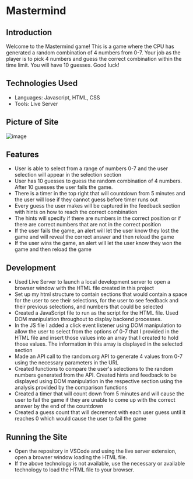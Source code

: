 # Mastermind

## Introduction
Welcome to the Mastermind game! This is a game where the CPU has generated a random combination of 4 numbers from 0-7. Your job as the player is to pick 4 numbers and guess the correct combination within the time limit. You will have 10 guesses. Good luck!

## Technologies Used
- Languages: Javascript, HTML, CSS
- Tools: Live Server

## Picture of Site
![image](https://user-images.githubusercontent.com/99838762/211006294-72b12938-5633-47e8-8266-0ca4e2db751f.png)

## Features
- User is able to select from a range of numbers 0-7 and the user selection will appear in the selection section
- User has 10 guesses to guess the random combination of 4 numbers. After 10 guesses the user fails the game.
- There is a timer in the top right that will countdown from 5 minutes and the user will lose if they cannot guess before timer runs out
- Every guess the user makes will be captured in the feedback section with hints on how to reach the correct combination
- The hints will specify if there are numbers in the correct position or if there are correct numbers that are not in the correct position
- If the user fails the game, an alert will let the user know they lost the game and will reveal the correct answer and then reload the game
- If the user wins the game, an alert will let the user know they won the game and then reload the game

## Development
- Used Live Server to launch a local development server to open a browser window with the HTML file created in this project
- Set up my html structure to contain sections that would contain a space for the user to see their selections, for the user to see feedback and their previous selections, and numbers that could be selected
- Created a JavaScript file to run as the script for the HTML file. Used DOM manipulation throughout to display backend processes.
- In the JS file I added a click event listener using DOM manipulation to allow the user to select from the options of 0-7 that I provided in the HTML file and insert those values into an array that I created to hold those values. The information in this array is displayed in the selected section
- Made an API call to the random.org API to generate 4 values from 0-7 using the necessary parameters in the URL
- Created functions to compare the user's selections to the random numbers generated from the API. Created hints and feedback to be displayed using DOM manipulation in the respective section using the analysis provided by the comparison functions
- Created a timer that will count down from 5 minutes and will cause the user to fail the game if they are unable to come up with the correct answer by the end of the countdown
- Created a guess count that will decrement with each user guess until it reaches 0 which would cause the user to fail the game

## Running the Site
- Open the repository in VSCode and using the live server extension, open a browser window loading the HTML file.
- If the above technology is not available, use the necessary or available technology to load the HTML file to your browser.
